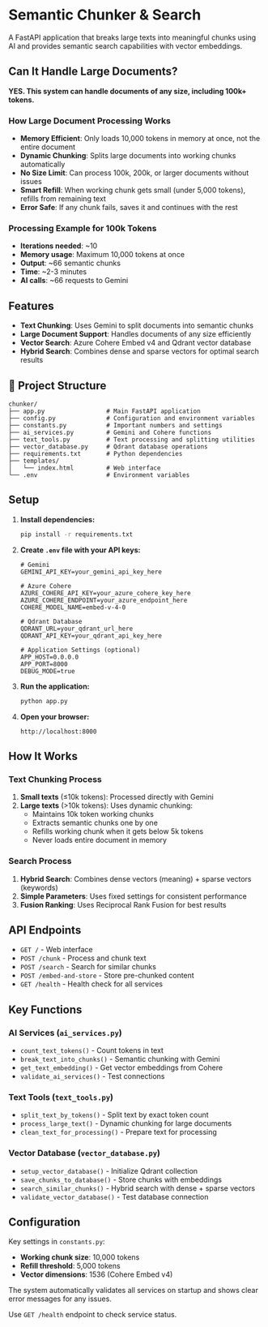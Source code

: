 # Semantic Chunker & Search

A FastAPI application that breaks large texts into meaningful chunks using AI and provides semantic search capabilities with vector embeddings.

## Can It Handle Large Documents?

**YES. This system can handle documents of any size, including 100k+ tokens.**

### How Large Document Processing Works

- **Memory Efficient**: Only loads 10,000 tokens in memory at once, not the entire document
- **Dynamic Chunking**: Splits large documents into working chunks automatically
- **No Size Limit**: Can process 100k, 200k, or larger documents without issues
- **Smart Refill**: When working chunk gets small (under 5,000 tokens), refills from remaining text
- **Error Safe**: If any chunk fails, saves it and continues with the rest

### Processing Example for 100k Tokens
- **Iterations needed**: ~10 
- **Memory usage**: Maximum 10,000 tokens at once
- **Output**: ~66 semantic chunks
- **Time**: ~2-3 minutes
- **AI calls**: ~66 requests to Gemini

## Features

- **Text Chunking**: Uses Gemini to split documents into semantic chunks
- **Large Document Support**: Handles documents of any size efficiently
- **Vector Search**: Azure Cohere Embed v4 and Qdrant vector database
- **Hybrid Search**: Combines dense and sparse vectors for optimal search results

## 📁 Project Structure

```
chunker/
├── app.py                 # Main FastAPI application 
├── config.py              # Configuration and environment variables
├── constants.py           # Important numbers and settings
├── ai_services.py         # Gemini and Cohere functions
├── text_tools.py          # Text processing and splitting utilities
├── vector_database.py     # Qdrant database operations
├── requirements.txt       # Python dependencies
├── templates/
│   └── index.html         # Web interface
└── .env                   # Environment variables
```

## Setup

1. **Install dependencies:**
   ```bash
   pip install -r requirements.txt
   ```

2. **Create `.env` file with your API keys:**
   ```env
   # Gemini
   GEMINI_API_KEY=your_gemini_api_key_here
   
   # Azure Cohere
   AZURE_COHERE_API_KEY=your_azure_cohere_key_here
   AZURE_COHERE_ENDPOINT=your_azure_endpoint_here
   COHERE_MODEL_NAME=embed-v-4-0
   
   # Qdrant Database
   QDRANT_URL=your_qdrant_url_here
   QDRANT_API_KEY=your_qdrant_api_key_here
   
   # Application Settings (optional)
   APP_HOST=0.0.0.0
   APP_PORT=8000
   DEBUG_MODE=true
   ```

3. **Run the application:**
   ```bash
   python app.py
   ```

4. **Open your browser:**
   ```
   http://localhost:8000
   ```

## How It Works

### Text Chunking Process
1. **Small texts** (≤10k tokens): Processed directly with Gemini
2. **Large texts** (>10k tokens): Uses dynamic chunking:
   - Maintains 10k token working chunks
   - Extracts semantic chunks one by one
   - Refills working chunk when it gets below 5k tokens
   - Never loads entire document in memory

### Search Process
1. **Hybrid Search**: Combines dense vectors (meaning) + sparse vectors (keywords)
2. **Simple Parameters**: Uses fixed settings for consistent performance
3. **Fusion Ranking**: Uses Reciprocal Rank Fusion for best results

## API Endpoints

- `GET /` - Web interface
- `POST /chunk` - Process and chunk text
- `POST /search` - Search for similar chunks
- `POST /embed-and-store` - Store pre-chunked content
- `GET /health` - Health check for all services

## Key Functions

### AI Services (`ai_services.py`)
- `count_text_tokens()` - Count tokens in text
- `break_text_into_chunks()` - Semantic chunking with Gemini
- `get_text_embedding()` - Get vector embeddings from Cohere
- `validate_ai_services()` - Test connections

### Text Tools (`text_tools.py`)
- `split_text_by_tokens()` - Split text by exact token count
- `process_large_text()` - Dynamic chunking for large documents
- `clean_text_for_processing()` - Prepare text for processing

### Vector Database (`vector_database.py`)
- `setup_vector_database()` - Initialize Qdrant collection
- `save_chunks_to_database()` - Store chunks with embeddings
- `search_similar_chunks()` - Hybrid search with dense + sparse vectors
- `validate_vector_database()` - Test database connection

## Configuration

Key settings in `constants.py`:
- **Working chunk size**: 10,000 tokens
- **Refill threshold**: 5,000 tokens
- **Vector dimensions**: 1536 (Cohere Embed v4)

The system automatically validates all services on startup and shows clear error messages for any issues.

Use `GET /health` endpoint to check service status. 